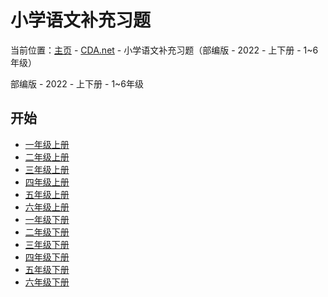 # 小学语文补充习题
当前位置：[主页](https://miner233.github.io/cda/home) - [CDA.net](https://miner233.github.io/cda/app) - 小学语文补充习题（部编版 - 2022 - 上下册 - 1~6年级）

部编版 - 2022 - 上下册 - 1~6年级
## 开始
* [一年级上册](#)
* [二年级上册](#)
* [三年级上册](#)
* [四年级上册](#)
* [五年级上册](#)
* [六年级上册](#)
* [一年级下册](#)
* [二年级下册](#)
* [三年级下册](#)
* [四年级下册](#)
* [五年级下册](#)
* [六年级下册](#)
